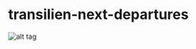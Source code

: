 # transilien-next-departures

![alt tag](https://github.com/romainmoreau/transilien-next-departures/raw/master/capture.jpg)
